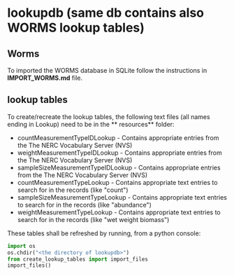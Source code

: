 # lookupdb (same db contains also WORMS lookup tables)

## Worms

To imported the WORMS database in SQLite follow the instructions in **IMPORT_WORMS.md** file.

## lookup tables

To create/recreate the lookup tables, the following text files (all names ending in Lookup) need to be in the **
resources** folder:

- countMeasurementTypeIDLookup - Contains appropriate entries from the The NERC Vocabulary Server (NVS)
- weightMeasurementTypeIDLookup - Contains appropriate entries from the The NERC Vocabulary Server (NVS)
- sampleSizeMeasurementTypeIDLookup - Contains appropriate entries from the The NERC Vocabulary Server (NVS)
- countMeasurementTypeLookup - Contains appropriate text entries to search for in the records (like "count")
- sampleSizeMeasurementTypeLookup - Contains appropriate text entries to search for in the records (like "abundance")
- weightMeasurementTypeLookup - Contains appropriate text entries to search for in the records (like "wet weight
  biomass")

These tables shall be refreshed by running, from a python console:

```python
import os 
os.chdir("<the directory of lookupdb>") 
from create_lookup_tables import import_files
import_files()
```